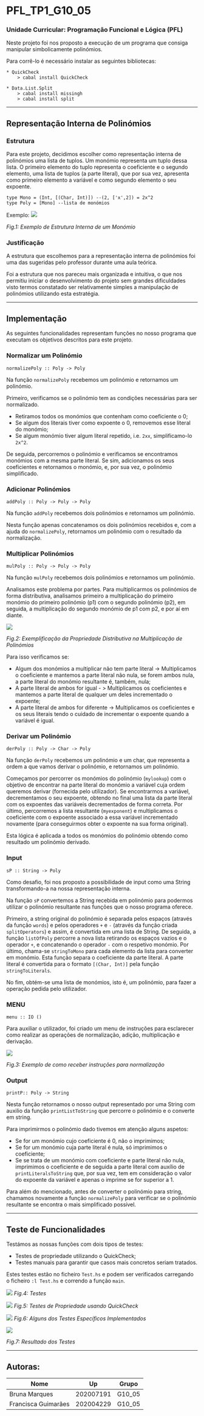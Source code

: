 # PFL_TP1_G10_05

### Unidade Curricular: Programação Funcional e Lógica (PFL)

Neste projeto foi nos proposto a execução de um programa que consiga manipular simbolicamente polinómios.

Para corrê-lo é necessário instalar as seguintes bibliotecas:

```
* QuickCheck
    > cabal install QuickCheck
```
```
* Data.List.Split
    > cabal install missingh
    > cabal install split
```

---

## Representação Interna de Polinómios

### Estrutura

Para este projeto, decidimos escolher como representação interna de polinómios uma lista de tuplos. Um monómio representa um tuplo dessa lista.
O primeiro elemento do tuplo representa o coeficiente e o segundo elemento, uma lista de tuplos (a parte literal), que por sua vez, apresenta como primeiro elemento a variável e como segundo elemento o seu expoente.


```
type Mono = (Int, [(Char, Int)]) --(2, ['x',2]) = 2x^2
type Poly = [Mono] --lista de monómios
```

Exemplo:
![](https://i.imgur.com/WZ3Hov0.png)

*Fig.1: Exemplo de Estrutura Interna de um Monómio*


### Justificação

A estrutura que escolhemos para a representação interna de polinómios foi uma das sugeridas pelo professor durante uma aula teórica.

Foi a estrutura que nos pareceu mais organizada e intuitiva, o que nos permitiu iniciar o desenvolvimento do projeto sem grandes dificuldades visto termos constatado ser relativamente simples a manipulação de polinómios utilizando esta estratégia.

---

## Implementação

As seguintes funcionalidades representam funções no nosso programa que executam os objetivos descritos para este projeto.

### Normalizar um Polinómio

```
normalizePoly :: Poly -> Poly
```
Na função `normalizePoly` recebemos um polinómio e retornamos um polinómio.

Primeiro, verificamos se o polinómio tem as condições necessárias para ser normalizado.

* Retiramos todos os monómios que contenham como coeficiente o 0;
* Se algum dos literais tiver como expoente o 0, removemos esse literal do monómio;
* Se algum monómio tiver algum literal repetido, i.e. `2xx`, simplificamo-lo `2x^2`.

De seguida, percorremos o polinómio e verificamos se encontramos monómios com a mesma parte literal. Se sim, adicionamos os seus coeficientes e retornamos o monómio, e, por sua vez, o polinómio simplificado.


### Adicionar Polinómios

```
addPoly :: Poly -> Poly -> Poly
```
Na função `addPoly` recebemos dois polinómios e retornamos um polinómio.

Nesta função apenas concatenamos os dois polinómios recebidos e, com a ajuda do `normalizePoly`, retornamos um polinómio com o resultado da normalização.

### Multiplicar Polinómios

```
mulPoly :: Poly -> Poly -> Poly
```
Na função `mulPoly` recebemos dois polinómios e retornamos um polinómio.

Analisamos este problema por partes. Para multiplicarmos os polinómios de forma distributiva, analisamos primeiro a multiplicação do primeiro monómio do primeiro polinómio (p1) com o segundo polinómio (p2), em seguida, a multiplicação do segundo monómio de p1 com p2, e por aí em diante.

![](https://i.imgur.com/bbePtoF.png)

*Fig.2: Exemplificação da Propriedade Distributiva na Multiplicação de Polinómios*


Para isso verificamos se:
* Algum dos monómios a multiplicar não tem parte literal -> Multiplicamos o coeficiente e mantemos a parte literal não nula, se forem ambos nula, a parte literal do monómio resultante é, também, nula;
* A parte literal de ambos for igual - > Multiplicamos os coeficientes e mantemos a parte literal de qualquer um deles incrementado o expoente;
* A parte literal de ambos for diferente -> Multiplicamos os coeficientes e os seus literais tendo o cuidado de incrementar o expoente quando a variável é igual.  


### Derivar um Polinómio

```
derPoly :: Poly -> Char -> Poly
```
Na função `derPoly` recebemos um polinómio e um char, que representa a ordem a que vamos derivar o polinómio, e retornamos um polinómio.

Começamos por percorrer os monómios do polinómio (`mylookup`) com o objetivo de encontrar na parte literal do monómio a variável cuja ordem queremos derivar (fornecida pelo utilizador).
Se encontrarmos a variável, decrementamos o seu expoente, obtendo no final uma lista da parte literal com os expoentes das variáveis decrementados de forma correta.
Por último, percorremos a lista resultante (`myexponent`) e multiplicamos o coeficiente com o expoente associado a essa variável incrementado novamente (para conseguirmos obter o expoente na sua forma original).

Esta lógica é aplicada a todos os monómios do polinómio obtendo como resultado um polinómio derivado.

### Input
```
sP :: String -> Poly
```
Como desafio, foi nos proposto a possibilidade de input como uma String transformando-a na nossa representação interna.

Na função `sP` convertemos a String recebida em polinómio para podermos utilizar o polinómio resultante nas funções que o nosso programa oferece.

Primeiro, a string original do polinómio é separada pelos espaços (através da função `words`) e pelos operadores `+` e `-` (através da função criada `splitOperators`) e assim, é convertida em uma lista de String.
De seguida, a função `listOfPoly` percorre a nova lista retirando os espaços vazios e o operador `+`, e concatenando o operador `-` com o respetivo monómio.
Por último, chama-se `stringToMono` para cada elemento da lista para converter em monómio. Esta função separa o coeficiente da parte literal. A parte literal é convertida para o formato `[(Char, Int)]` pela função `stringToLiterals`.

No fim, obtém-se uma lista de monómios, isto é, um polinómio, para fazer a operação pedida pelo utilizador.

### MENU

```
menu :: IO ()
```

Para auxiliar o utilizador, foi criado um menu de instruções para esclarecer como realizar as operações de normalização, adição, multiplicação e derivação.


![](https://i.imgur.com/S2tT9sb.png)

*Fig.3: Exemplo de como receber instruções para normalização*

### Output

```
printP:: Poly -> String
```
Nesta função retornamos o nosso output representado por uma String com auxilio da função `printListToString` que percorre o polinómio e o converte em string.

Para imprimirmos o polinómio dado tivemos em atenção alguns aspetos:

* Se for um monómio cujo coeficiente é 0, não o imprimimos;
* Se for um monómio cuja parte literal é nula, só imprimimos o coeficiente;
* Se se trata de um monómio com coeficiente e parte literal não nula, imprimimos o coeficiente e de seguida a parte literal com auxílio de `printLiteralsToString` que, por sua vez, tem em consideração o valor do expoente da variável e apenas o imprime se for superior a 1.

Para além do mencionado, antes de converter o polinómio para string, chamamos novamente a função `normalizePoly` para verificar se o polinómio resultante se encontra o mais simplificado possível.


---

## Teste de Funcionalidades

Testámos as nossas funções com dois tipos de testes:

 * Testes de propriedade utilizando o QuickCheck;
 * Testes manuais para garantir que casos mais concretos seriam tratados.

Estes testes estão no ficheiro `Test.hs` e podem ser verificados carregando o ficheiro `:l Test.hs` e correndo a função `main`.

![](https://i.imgur.com/fhkrTBq.png)
*Fig.4: Testes*

![](https://i.imgur.com/lggvVEc.png)
*Fig.5: Testes de Propriedade usando QuickCheck*

![](https://i.imgur.com/8kf9IKW.png)
*Fig.6: Alguns dos Testes Específicos Implementados*

![](https://i.imgur.com/TgHazeL.png)

*Fig.7: Resultado dos Testes*



---

## Autoras:
| Nome                | Up       | Grupo
| --------            | -------- | -----
| Bruna Marques       | 202007191| G10_05
| Francisca Guimarães | 202004229| G10_05
